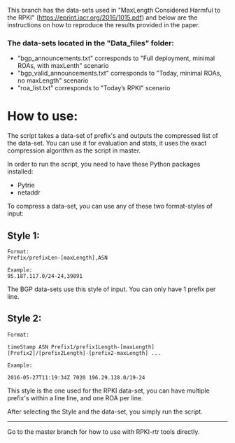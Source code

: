 This branch has the data-sets used in "MaxLength Considered Harmful to the RPKI" (https://eprint.iacr.org/2016/1015.pdf) and below are the instructions on how to reproduce the results provided in the paper. 

### The data-sets located in the "Data_files" folder:
- "bgp_announcements.txt" corresponds to "Full deployment, minimal ROAs, with maxLenth" scenario
- "bgp_valid_announcements.txt" corresponds to "Today, minimal ROAs, no maxLength" scenario
- "roa_list.txt" corresponds to "Today’s RPKI" scenario


# How to use:

The script takes a data-set of prefix's and outputs the compressed list of the data-set. 
You can use it for evaluation and stats, it uses the exact compression algorithm as the script in master.

In order to run the script, you need to have these Python packages installed:

 - Pytrie
 - netaddr

To compress a data-set, you can use any of these two format-styles of input:

## Style 1:
```shell
Format:
Prefix/prefixLen-[maxLength],ASN

Example:
95.187.117.0/24-24,39891
```

 The BGP data-sets use this style of input.
 You can only have 1 prefix per line.
 
## Style 2:
```shell
Format:

timeStamp ASN Prefix1/prefix1Length-[maxLength] [Prefix2]/[prefix2Length]-[prefix2-maxLength] ...

Example:

2016-05-27T11:19:34Z 7020 196.29.128.0/19-24
```
 This style is the one used for the RPKI data-set, you can have multiple prefix's within a line line, and one ROA per line.

After selecting the Style and the data-set, you simply run the script.

----
Go to the master branch for how to use with RPKI-rtr tools directly.
